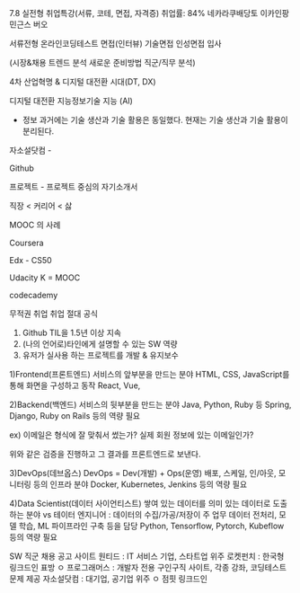 7.8 실전형 취업특강(서류, 코테, 면접, 자격증)
취업률: 84%
네카라쿠배당토
이카인팡민근스
버오

서류전형
온라인코딩테스트
면접(인터뷰)
기술면접
인성면접
입사

(시장&채용 트렌드 분석
새로운 준비방법
직군/직무 분석)

4차 산업혁명 & 디지털 대전환 시대(DT, DX)

디지털 대전환
지능정보기술
지능 (AI)
+ 정보
과거에는 기술 생산과 기술 활용은 동일했다.
현재는 기술 생산과 기술 활용이 분리된다.

자소설닷컴 - 

Github

프로젝트 - 프로젝트 중심의 자기소개서

직장 < 커리어 < 삻

MOOC 의 사례

Coursera

Edx - CS50

Udacity
K = MOOC

codecademy

무적권 취업
취업 절대 공식
1. Github TIL을 1.5년 이상 지속
2. (나의 언어로)타인에게 설명할 수 있는 SW 역량
3. 유저가 실사용 하는 프로젝트를 개발 & 유지보수

1)Frontend(프론트엔드)
서비스의 앞부분을 만드는 분야
HTML, CSS, JavaScript를 통해 화면을 구성하고 동작
React, Vue, 


2)Backend(백엔드)
서비스의 뒷부분을 만드는 분야
Java, Python, Ruby 등
Spring, Django, Ruby on Rails 등의 역량 필요

ex) 이메일은 형식에 잘 맞춰서 썼는가?
실제 회원 정보에 있는 이메일인가?

위와 같은 검증을 진행하고 그 결과를 프론트엔드로 보낸다.

3)DevOps(데브옵스)
DevOps = Dev(개발) + Ops(운영)
배포, 스케일, 인/아웃, 모니터링 등의 인프라 분야
Docker, Kubernetes, Jenkins 등의 역량 필요

4)Data Scientist(데이터 사이언티스트)
쌓여 있는 데이터를 의미 있는 데이터로 도출하는 분야
vs 테이터 엔지니어 : 데이터의 수집/가공/저장이 주 업무
데이터 전처리, 모델 학습, ML 파이프라인 구축 등을 담당
Python, Tensorflow, Pytorch, Kubeflow 등의 역량 필요

SW 직군 채용 공고 사이트
원티드 : IT 서비스 기업, 스타트업 위주
로켓펀치 : 한국형 링크드인 표방 ㅇ
프로그래머스 : 개발자 전용 구인구직 사이트, 각종 강좌, 코딩테스트 문제 제공
자소설닷컴 : 대기업, 공기업 위주 ㅇ
점핏
링크드인